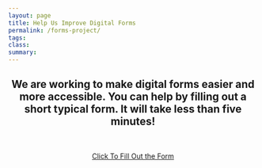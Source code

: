 ```yaml
---
layout: page
title: Help Us Improve Digital Forms
permalink: /forms-project/
tags: 
class:
summary: 
---
```

<center>
<h2>We are working to make digital forms easier and more accessible. You can help by filling out a short typical form. It will take less than five minutes!</h2>
  <br>
<p><a class="usa-button--big" href="https://www.usa.gov/forms?utm_source=forms_gov&utm_medium=USAGov_Redirect&utm_campaign=Dec_2019_launch">Click To Fill Out the Form</a></p>
</center>
